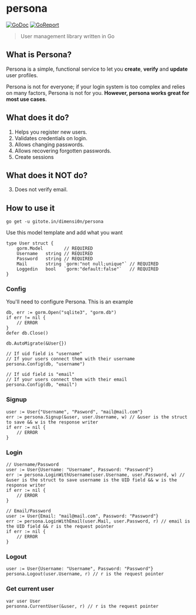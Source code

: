 # persona

[![GoDoc](https://godoc.org/gitote.in/dimensi0n/persona?status.svg)](https://godoc.org/gitote.in/dimensi0n/persona)
[![GoReport](https://goreportcard.com/badge/gitote.in/dimensi0n/persona)](https://goreportcard.com/report/gitote.in/dimensi0n/persona)

> User management library written in Go

## What is Persona?

Persona is a simple, functional service to let you **create**, **verify** and **update** user profiles.

Persona is not for everyone; if your login system is too complex and relies on many factors, Persona is not for you. **However, persona works great for most use cases**.

## What does it do?
1. Helps you register new users.
3. Validates credentials on login.
5. Allows changing passwords.
6. Allows recovering forgotten passwords.
7. Create sessions

## What does it NOT do?
3. Does not verify email.

## How to use it

    go get -u gitote.in/dimensi0n/persona
    
Use this model template and add what you want

```golang
type User struct {
	gorm.Model        // REQUIRED
	Username   string // REQUIRED
	Password   string // REQUIRED
	Mail       string `gorm:"not null;unique"` // REQUIRED
	Loggedin   bool   `gorm:"default:false"`   // REQUIRED
}
```

### Config

You'll need to configure Persona. This is an example

```golang
db, err := gorm.Open("sqlite3", "gorm.db")
if err != nil {
	// ERROR
}
defer db.Close()

db.AutoMigrate(&User{})

// If uid field is "username"
// If your users connect them with their username
persona.Config(db, "username")

// If uid field is "email"
// If your users connect them with their email
persona.Config(db, "email")
```

### Signup

```golang
user := User{"Username", "Pasword", "mail@mail.com"}
err := persona.Signup(&user, user.Username, w) // &user is the struct to save && w is the response writer
if err := nil {
    // ERROR 
}
```

### Login

```golang
// Username/Password
user := User{Username: "Username", Password: "Password"}
err := persona.LoginWithUsername(user.Username, user.Password, w) // &user is the struct to save username is the UID field && w is the response writer
if err := nil {
    // ERROR 
}

// Email/Password
user := User{Email: "mail@mail.com", Password: "Password"}
err := persona.LoginWithEmail(user.Mail, user.Password, r) // email is the UID field && r is the request pointer
if err := nil {
    // ERROR 
}
```

### Logout

```golang
user := User{Username: "Username", Password: "Password"}
persona.Logout(user.Username, r) // r is the request pointer
```

### Get current user

```golang
var user User
personna.CurrentUser(&user, r) // r is the request pointer
```
